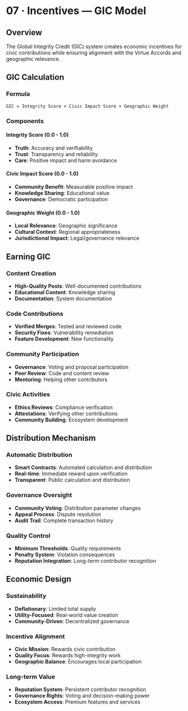 # 07 · Incentives — GIC Model

## Overview

The Global Integrity Credit (GIC) system creates economic incentives for civic contributions while ensuring alignment with the Virtue Accords and geographic relevance.

## GIC Calculation

### Formula
```
GIC = Integrity Score × Civic Impact Score × Geographic Weight
```

### Components

#### Integrity Score (0.0 - 1.0)
- **Truth**: Accuracy and verifiability
- **Trust**: Transparency and reliability
- **Care**: Positive impact and harm avoidance

#### Civic Impact Score (0.0 - 1.0)
- **Community Benefit**: Measurable positive impact
- **Knowledge Sharing**: Educational value
- **Governance**: Democratic participation

#### Geographic Weight (0.0 - 1.0)
- **Local Relevance**: Geographic significance
- **Cultural Context**: Regional appropriateness
- **Jurisdictional Impact**: Legal/governance relevance

## Earning GIC

### Content Creation
- **High-Quality Posts**: Well-documented contributions
- **Educational Content**: Knowledge sharing
- **Documentation**: System documentation

### Code Contributions
- **Verified Merges**: Tested and reviewed code
- **Security Fixes**: Vulnerability remediation
- **Feature Development**: New functionality

### Community Participation
- **Governance**: Voting and proposal participation
- **Peer Review**: Code and content review
- **Mentoring**: Helping other contributors

### Civic Activities
- **Ethics Reviews**: Compliance verification
- **Attestations**: Verifying other contributions
- **Community Building**: Ecosystem development

## Distribution Mechanism

### Automatic Distribution
- **Smart Contracts**: Automated calculation and distribution
- **Real-time**: Immediate reward upon verification
- **Transparent**: Public calculation and distribution

### Governance Oversight
- **Community Voting**: Distribution parameter changes
- **Appeal Process**: Dispute resolution
- **Audit Trail**: Complete transaction history

### Quality Control
- **Minimum Thresholds**: Quality requirements
- **Penalty System**: Violation consequences
- **Reputation Integration**: Long-term contributor recognition

## Economic Design

### Sustainability
- **Deflationary**: Limited total supply
- **Utility-Focused**: Real-world value creation
- **Community-Driven**: Decentralized governance

### Incentive Alignment
- **Civic Mission**: Rewards civic contribution
- **Quality Focus**: Rewards high-integrity work
- **Geographic Balance**: Encourages local participation

### Long-term Value
- **Reputation System**: Persistent contributor recognition
- **Governance Rights**: Voting and decision-making power
- **Ecosystem Access**: Premium features and services

